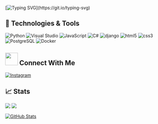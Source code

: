 

[![Typing SVG](https://readme-typing-svg.demolab.com?font=Fira+Code&pause=1000&color=ff69b4&multiline=true&width=435&height=60&lines=Hi+there%2C+I'm+Pedro+Cruz.;Web-Developer.)](https://git.io/typing-svg)


## 🔧 Technologies & Tools
<!-- OS -->
<!-- ![Linux](https://img.shields.io/badge/OS-Linux%20Manjaro-informational?style=flat&logo=linux&logoColor=white&color=ff69b4) -->
<!-- ![Windows](https://img.shields.io/badge/OS-Windows-informational?style=flat&logo=windows&logoColor=white&color=ff69b4) -->


![Python](https://img.shields.io/badge/Code-Python-informational?style=flat&logo=python&logoColor=white&color=ff69b4)
![Visual Studio](https://img.shields.io/badge/IDE-Visual%20Studio-informational?style=flat&logo=visual-studio&logoColor=white&color=ff69b4)
![JavaScript](https://img.shields.io/badge/logo-javascript-blue?logo=javascript)
![C#](https://img.shields.io/badge/Code-C%23-informational?style=flat&logo=c-sharp&logoColor=white&color=ff69b4)
![django](https://img.shields.io/badge/Tools-django-informational?style=flat&logo=django&logoColor=white&color=ff69b4x)
![html5](https://img.shields.io/badge/Code-html5-informational?style=flat&logo=html5&logoColor=white&color=ff69b4) 
![css3](https://img.shields.io/badge/Code-css3-informational?style=flat&logo=css3&logoColor=white&color=ff69b4)
![PostgreSQL](https://img.shields.io/badge/Tools-PostgreSQL-informational?style=flat&logo=postgresql&logoColor=white&color=ff69b4)
![Docker](https://img.shields.io/badge/Tools-Docker-informational?style=flat&logo=docker&logoColor=white&color=ff69b4)


## <img height="40" src="https://raw.githubusercontent.com/innng/innng/master/assets/kyubey.gif"/> Connect With Me
<!-- Contacts -->
[![Instagram](https://img.shields.io/badge/Instagram-%23E4405F.svg?style=flat&logo=Instagram&logoColor=white&color=C13584)](https://www.instagram.com/creed_67)
<!-- ![](https://img.shields.io/badge/Slack-4A154B?style=flat&logo=slack&logoColor=white&color=4A154B) -->

## &#x1f4c8; Stats
[![](https://www.codewars.com/users/M1troll/badges/micro)](https://www.codewars.com/users/BabyCreed)
![](https://visitor-badge.glitch.me/badge?page_id=BabyCreed.BabyCreed&left_text=Visitors&right_color=%23ff69b4)

<a href="https://github.com/M1troll/M1troll">
  <img align="center" src="https://github-readme-stats.vercel.app/api?username=byPedroCruzDev&show_icons=true&line_height=27&theme=radical" alt="GitHub Stats"/>
</a>

